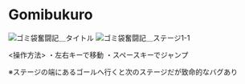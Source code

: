 # Gomibukuro
![ゴミ袋奮闘記＿タイトル](https://github.com/Iketerumanato/Gomibukuro/assets/74332407/3685666e-79d2-45fb-baaa-f84cdfaec965)
![ゴミ袋奮闘記＿ステージ1-1](https://github.com/Iketerumanato/Gomibukuro/assets/74332407/4e111b20-ac1d-4c74-b819-cfd182a564b6)


<操作方法>
・左右キーで移動
・スペースキーでジャンプ

※ステージの端にあるゴールへ行くと次のステージだが致命的なバグあり
